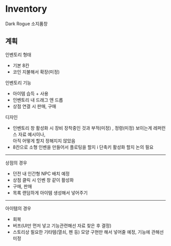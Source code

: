 # Inventory
Dark Rogue 소지품창

## 계획
인벤토리 형태
- 기본 8칸
- 코인 지불해서 확장(미정)  
  
인벤토리 기능
- 아이템 습득 + 사용
- 인벤토리 내 드래그 앤 드롭
- 상점 연결 시 판매, 구매
  
디자인
- 인벤토리 창 활성화 시 장비 장착중인 것과 부적(미정) , 정령(미정) 보이는게 레퍼런스 자료 예시이나, <br> 아직 어떻게 할지 정해지지 않았음
- 8칸으로 소형 인벤을 만들어서 플로팅을 할지 i 단축키 활성화 할지 논의 필요

<hr> 

상점의 경우
- 던전 내 인간형 NPC  배치 예정
- 상점 클릭 시 인벤 창 같이 활성화
- 구매, 판매 
- 목록 랜덤하게 아이템 생성해서 넣어주기

<hr>

아이템의 경우
- 회복
- 버프(UI만 먼저 넣고 기능관련해선 자료 찾은 후 결정)
- 스토리상 필요한 기타템(열쇠, 펜 등) 모양 구현만 해서 넣어줄 예정, 기능에 관해선 미정 
